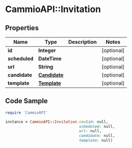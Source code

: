 # CammioAPI::Invitation

## Properties

Name | Type | Description | Notes
------------ | ------------- | ------------- | -------------
**id** | **Integer** |  | [optional] 
**scheduled** | **DateTime** |  | [optional] 
**url** | **String** |  | [optional] 
**candidate** | [**Candidate**](Candidate.md) |  | [optional] 
**template** | [**Template**](Template.md) |  | [optional] 

## Code Sample

```ruby
require 'CammioAPI'

instance = CammioAPI::Invitation.new(id: null,
                                 scheduled: null,
                                 url: null,
                                 candidate: null,
                                 template: null)
```



